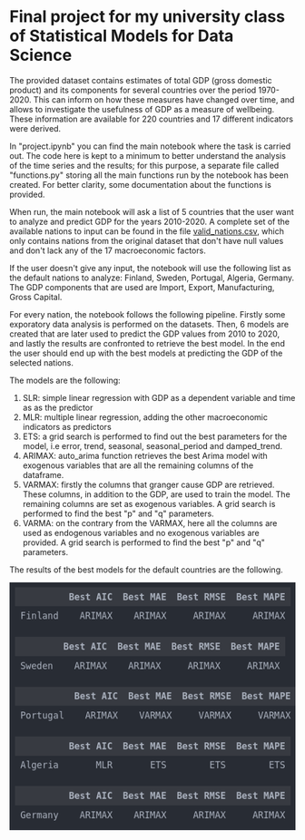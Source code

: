 # Final project for my university class of Statistical Models for Data Science

The provided dataset contains estimates of total GDP (gross domestic product) and its components for several countries over the period 1970-2020. This can inform on how these measures have changed over time, and allows to investigate the usefulness of GDP as a measure of wellbeing. These information are available for 220 countries and 17 different indicators were derived.

In "project.ipynb" you can find the main notebook where the task is carried out. The code here is kept to a minimum to better understand the analysis of the time series and the results; for this purpose, a separate file called "functions.py" storing all the main functions run by the notebook has been created. For better clarity, some documentation about the functions is provided.

When run, the main notebook will ask a list of 5 countries that the user want to analyze and predict GDP for the years 2010-2020. A complete set of the available nations to input can be found in the file [valid_nations.csv](https://github.com/dariogemo/UNIVR-SMDS/blob/main/valid_nations.csv), which only contains nations from the original dataset that don't have null values and don't lack any of the 17 macroeconomic factors. 

If the user doesn't give any input, the notebook will use the following list as the default nations to analyze: Finland, Sweden, Portugal, Algeria, Germany. The GDP components that are used are Import, Export, Manufacturing, Gross Capital.

For every nation, the notebook follows the following pipeline. Firstly some exporatory data analysis is performed on the datasets. Then, 6 models are created that are later used to predict the GDP values from 2010 to 2020, and lastly the results are confronted to retrieve the best model. In the end the user should end up with the best models at predicting the GDP of the selected nations.

The models are the following:
1. SLR: simple linear regression with GDP as a dependent variable and time as as the predictor
2. MLR: multiple linear regression, adding the other macroeconomic indicators as predictors
3. ETS: a grid search is performed to find out the best parameters for the model, i.e error, trend, seasonal, seasonal_period and damped_trend.
4. ARIMAX: auto_arima function retrieves the best Arima model with exogenous variables that are all the remaining columns of the dataframe.
5. VARMAX: firstly the columns that granger cause GDP are retrieved. These columns, in addition to the GDP, are used to train the model. The remaining columns are set as exogenous variables. A grid search is performed to find the best "p" and "q" parameters.
6. VARMA: on the contrary from the VARMAX, here all the columns are used as endogenous variables and no exogenous variables are provided. A grid search is performed to find the best "p" and "q" parameters.

The results of the best models for the default countries are the following.

![](results.png)